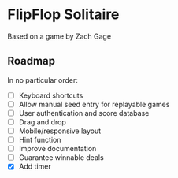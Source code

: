# FlipFlop Solitaire
Based on a game by Zach Gage

## Roadmap
In no particular order:
- [ ] Keyboard shortcuts
- [ ] Allow manual seed entry for replayable games
- [ ] User authentication and score database
- [ ] Drag and drop
- [ ] Mobile/responsive layout
- [ ] Hint function
- [ ] Improve documentation
- [ ] Guarantee winnable deals
- [x] Add timer

